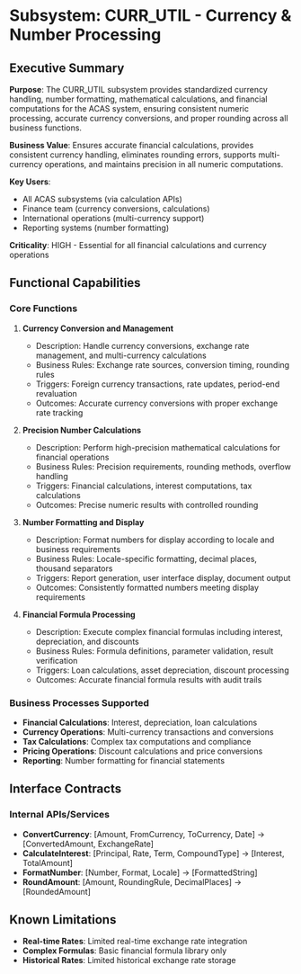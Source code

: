 # Subsystem: CURR_UTIL - Currency & Number Processing

## Executive Summary

**Purpose**: The CURR_UTIL subsystem provides standardized currency handling, number formatting, mathematical calculations, and financial computations for the ACAS system, ensuring consistent numeric processing, accurate currency conversions, and proper rounding across all business functions.

**Business Value**: Ensures accurate financial calculations, provides consistent currency handling, eliminates rounding errors, supports multi-currency operations, and maintains precision in all numeric computations.

**Key Users**:
- All ACAS subsystems (via calculation APIs)
- Finance team (currency conversions, calculations)
- International operations (multi-currency support)
- Reporting systems (number formatting)

**Criticality**: HIGH - Essential for all financial calculations and currency operations

## Functional Capabilities

### Core Functions

1. **Currency Conversion and Management**
   - Description: Handle currency conversions, exchange rate management, and multi-currency calculations
   - Business Rules: Exchange rate sources, conversion timing, rounding rules
   - Triggers: Foreign currency transactions, rate updates, period-end revaluation
   - Outcomes: Accurate currency conversions with proper exchange rate tracking

2. **Precision Number Calculations**
   - Description: Perform high-precision mathematical calculations for financial operations
   - Business Rules: Precision requirements, rounding methods, overflow handling
   - Triggers: Financial calculations, interest computations, tax calculations
   - Outcomes: Precise numeric results with controlled rounding

3. **Number Formatting and Display**
   - Description: Format numbers for display according to locale and business requirements
   - Business Rules: Locale-specific formatting, decimal places, thousand separators
   - Triggers: Report generation, user interface display, document output
   - Outcomes: Consistently formatted numbers meeting display requirements

4. **Financial Formula Processing**
   - Description: Execute complex financial formulas including interest, depreciation, and discounts
   - Business Rules: Formula definitions, parameter validation, result verification
   - Triggers: Loan calculations, asset depreciation, discount processing
   - Outcomes: Accurate financial formula results with audit trails

### Business Processes Supported

- **Financial Calculations**: Interest, depreciation, loan calculations
- **Currency Operations**: Multi-currency transactions and conversions
- **Tax Calculations**: Complex tax computations and compliance
- **Pricing Operations**: Discount calculations and price conversions
- **Reporting**: Number formatting for financial statements

## Interface Contracts

### Internal APIs/Services

- **ConvertCurrency**: [Amount, FromCurrency, ToCurrency, Date] → [ConvertedAmount, ExchangeRate]
- **CalculateInterest**: [Principal, Rate, Term, CompoundType] → [Interest, TotalAmount]
- **FormatNumber**: [Number, Format, Locale] → [FormattedString]
- **RoundAmount**: [Amount, RoundingRule, DecimalPlaces] → [RoundedAmount]

## Known Limitations
- **Real-time Rates**: Limited real-time exchange rate integration
- **Complex Formulas**: Basic financial formula library only
- **Historical Rates**: Limited historical exchange rate storage